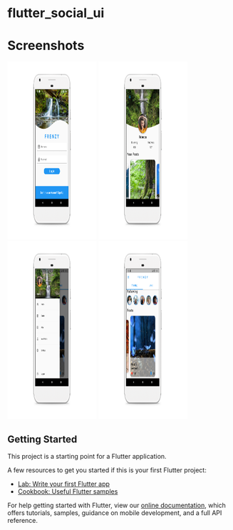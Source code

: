 # flutter_social_ui

# Screenshots
   <div style=display="inline-block";>
    <img src="https://github.com/nav0713/images/blob/master/social1.png" width="200" height="400" title="hover text">
     <img src="https://github.com/nav0713/images/blob/master/social2.png" width="200" height="400" title="hover text">
     <img src="https://github.com/nav0713/images/blob/master/social3.png" width="200" height="400" title="hover text">
     <img src="https://github.com/nav0713/images/blob/master/social4.png" width="200" height="400" title="hover text">
  
  </div>


## Getting Started

This project is a starting point for a Flutter application.

A few resources to get you started if this is your first Flutter project:

- [Lab: Write your first Flutter app](https://flutter.dev/docs/get-started/codelab)
- [Cookbook: Useful Flutter samples](https://flutter.dev/docs/cookbook)

For help getting started with Flutter, view our
[online documentation](https://flutter.dev/docs), which offers tutorials,
samples, guidance on mobile development, and a full API reference.
